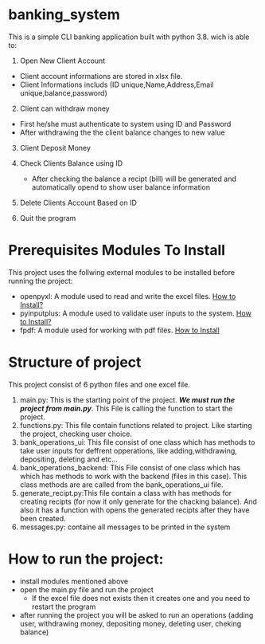 # banking_system
This is a  simple CLI banking application built with python 3.8. wich is able to:
1. Open New Client Account
  - Client account informations are stored in xlsx file.
  - Client Informations includs (ID unique,Name,Address,Email unique,balance,password)
  
2. Client can withdraw money
  - First he/she must authenticate to system using ID and Password
  - After withdrawing the the client balance changes to new value

3. Client Deposit Money

4. Check Clients Balance using ID
   - After checking the balance a recipt (bill) will be generated and automatically opend to show user balance information 
5. Delete Clients Account Based on ID

6. Quit the program

# Prerequisites Modules To Install
This project uses the follwing external modules to be installed before running the project:
- openpyxl: A module used to read and write the excel files. [How to Install?](https://openpyxl.readthedocs.io/en/stable/)
- pyinputplus: A module used to validate user inputs to the system. [How to Install?](https://pypi.org/project/PyInputPlus/)
- fpdf: A module used for working with pdf files. [How to Install](https://pypi.org/project/fpdf/)
# Structure of project
This project consist of 6 python files and one excel file.
  1. main.py: This is the starting point of the project. **_We must run the project from main.py_**. This File is calling the function to start the project.
  2. functions.py: This file contain functions related to project. Like  starting the project, checking user choice.
  3. bank_operations_ui: This file consist of one class which has methods to take user inputs for deffrent opperations, like adding,withdrawing, depositing, deleting and etc...
  4. bank_operations_backend: This File consist of one class which has which has methods to work with the backend (files in this case). This class methods are are called from the bank_operations_ui file.
  5. generate_recipt.py:This file contain a class with has methods for creating recipts (for now it only generate for the chacking balance). And also it has a function with opens the generated recipts after they have been created.
  6. messages.py: containe all messages to be printed in the system
  
# How to run the project:
- install modules mentioned above
- open the main.py file and run the project
  - If the excel file does not exists then it creates one and you need to restart the program
- after running the project you will be asked to run an operations (adding user, withdrawing money, depositing money, deleting user, cheking balance)
